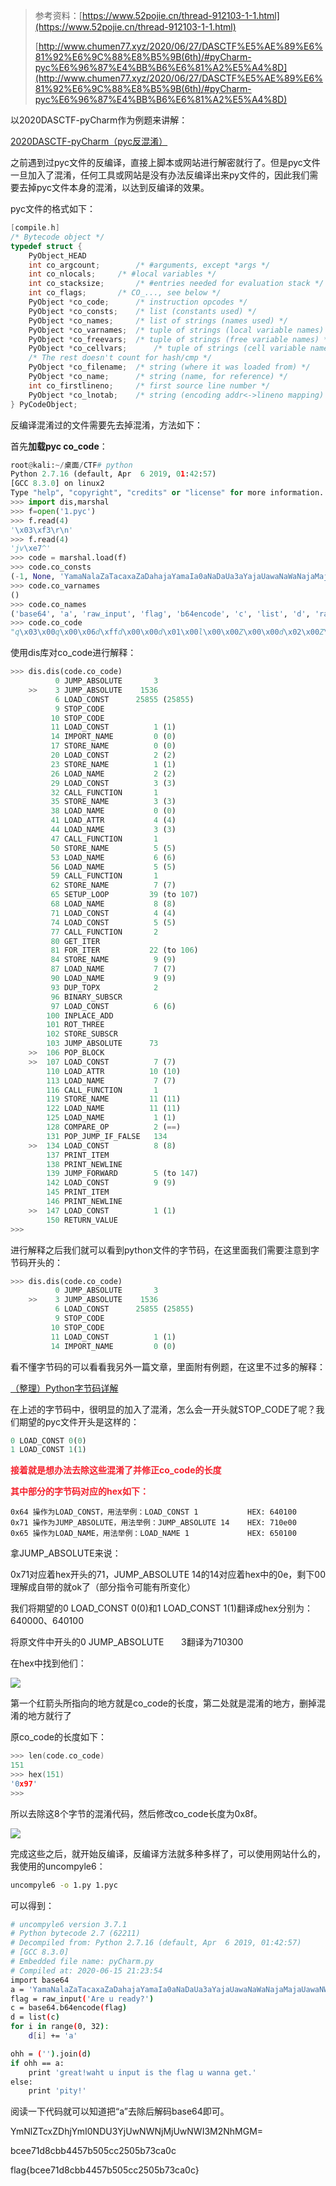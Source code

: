 > 参考资料：[https://www.52pojie.cn/thread-912103-1-1.html](https://www.52pojie.cn/thread-912103-1-1.html)
>
> [http://www.chumen77.xyz/2020/06/27/DASCTF%E5%AE%89%E6%81%92%E6%9C%88%E8%B5%9B(6th)/#pyCharm-pyc%E6%96%87%E4%BB%B6%E6%81%A2%E5%A4%8D](http://www.chumen77.xyz/2020/06/27/DASCTF%E5%AE%89%E6%81%92%E6%9C%88%E8%B5%9B(6th)/#pyCharm-pyc%E6%96%87%E4%BB%B6%E6%81%A2%E5%A4%8D)
>

以2020DASCTF-pyCharm作为例题来讲解：

[2020DASCTF-pyCharm（pyc反混淆）](https://www.yuque.com/cyberangel/vqcmca/mwzgf2)

之前遇到过pyc文件的反编译，直接上脚本或网站进行解密就行了。但是pyc文件一旦加入了混淆，任何工具或网站是没有办法反编译出来py文件的，因此我们需要去掉pyc文件本身的混淆，以达到反编译的效果。

pyc文件的格式如下：

```c
[compile.h]
/* Bytecode object */
typedef struct {
    PyObject_HEAD
    int co_argcount;        /* #arguments, except *args */
    int co_nlocals;     /* #local variables */
    int co_stacksize;       /* #entries needed for evaluation stack */
    int co_flags;       /* CO_..., see below */
    PyObject *co_code;      /* instruction opcodes */
    PyObject *co_consts;    /* list (constants used) */
    PyObject *co_names;     /* list of strings (names used) */
    PyObject *co_varnames;  /* tuple of strings (local variable names) */
    PyObject *co_freevars;  /* tuple of strings (free variable names) */
    PyObject *co_cellvars;      /* tuple of strings (cell variable names) */
    /* The rest doesn't count for hash/cmp */
    PyObject *co_filename;  /* string (where it was loaded from) */
    PyObject *co_name;      /* string (name, for reference) */
    int co_firstlineno;     /* first source line number */
    PyObject *co_lnotab;    /* string (encoding addr<->lineno mapping) */
} PyCodeObject;
```

反编译混淆过的文件需要先去掉混淆，方法如下：

首先**加载pyc co_code**：

```python
root@kali:~/桌面/CTF# python
Python 2.7.16 (default, Apr  6 2019, 01:42:57) 
[GCC 8.3.0] on linux2
Type "help", "copyright", "credits" or "license" for more information.
>>> import dis,marshal
>>> f=open('1.pyc')
>>> f.read(4)
'\x03\xf3\r\n'
>>> f.read(4)
'jv\xe7^'
>>> code = marshal.load(f)
>>> code.co_consts
(-1, None, 'YamaNalaZaTacaxaZaDahajaYamaIa0aNaDaUa3aYajaUawaNaWaNajaMajaUawaNWI3M2NhMGM=', 'Are u ready?', 0, 32, 'a', '', 'great!waht u input is the flag u wanna get.', 'pity!')
>>> code.co_varnames
()
>>> code.co_names
('base64', 'a', 'raw_input', 'flag', 'b64encode', 'c', 'list', 'd', 'range', 'i', 'join', 'ohh')
>>> code.co_code
"q\x03\x00q\x00\x06d\xffd\x00\x00d\x01\x00l\x00\x00Z\x00\x00d\x02\x00Z\x01\x00e\x02\x00d\x03\x00\x83\x01\x00Z\x03\x00e\x00\x00j\x04\x00e\x03\x00\x83\x01\x00Z\x05\x00e\x06\x00e\x05\x00\x83\x01\x00Z\x07\x00x'\x00e\x08\x00d\x04\x00d\x05\x00\x83\x02\x00D]\x16\x00Z\t\x00e\x07\x00e\t\x00c\x02\x00\x19d\x06\x007\x03<qI\x00Wd\x07\x00j\n\x00e\x07\x00\x83\x01\x00Z\x0b\x00e\x0b\x00e\x01\x00k\x02\x00r\x86\x00d\x08\x00GHn\x05\x00d\t\x00GHd\x01\x00S"
```

使用dis库对co_code进行解释：

```python
>>> dis.dis(code.co_code)
          0 JUMP_ABSOLUTE       3
    >>    3 JUMP_ABSOLUTE    1536
          6 LOAD_CONST      25855 (25855)
          9 STOP_CODE      
         10 STOP_CODE      
         11 LOAD_CONST          1 (1)
         14 IMPORT_NAME         0 (0)
         17 STORE_NAME          0 (0)
         20 LOAD_CONST          2 (2)
         23 STORE_NAME          1 (1)
         26 LOAD_NAME           2 (2)
         29 LOAD_CONST          3 (3)
         32 CALL_FUNCTION       1
         35 STORE_NAME          3 (3)
         38 LOAD_NAME           0 (0)
         41 LOAD_ATTR           4 (4)
         44 LOAD_NAME           3 (3)
         47 CALL_FUNCTION       1
         50 STORE_NAME          5 (5)
         53 LOAD_NAME           6 (6)
         56 LOAD_NAME           5 (5)
         59 CALL_FUNCTION       1
         62 STORE_NAME          7 (7)
         65 SETUP_LOOP         39 (to 107)
         68 LOAD_NAME           8 (8)
         71 LOAD_CONST          4 (4)
         74 LOAD_CONST          5 (5)
         77 CALL_FUNCTION       2
         80 GET_ITER       
         81 FOR_ITER           22 (to 106)
         84 STORE_NAME          9 (9)
         87 LOAD_NAME           7 (7)
         90 LOAD_NAME           9 (9)
         93 DUP_TOPX            2
         96 BINARY_SUBSCR  
         97 LOAD_CONST          6 (6)
        100 INPLACE_ADD    
        101 ROT_THREE      
        102 STORE_SUBSCR   
        103 JUMP_ABSOLUTE      73
    >>  106 POP_BLOCK      
    >>  107 LOAD_CONST          7 (7)
        110 LOAD_ATTR          10 (10)
        113 LOAD_NAME           7 (7)
        116 CALL_FUNCTION       1
        119 STORE_NAME         11 (11)
        122 LOAD_NAME          11 (11)
        125 LOAD_NAME           1 (1)
        128 COMPARE_OP          2 (==)
        131 POP_JUMP_IF_FALSE   134
    >>  134 LOAD_CONST          8 (8)
        137 PRINT_ITEM     
        138 PRINT_NEWLINE  
        139 JUMP_FORWARD        5 (to 147)
        142 LOAD_CONST          9 (9)
        145 PRINT_ITEM     
        146 PRINT_NEWLINE  
    >>  147 LOAD_CONST          1 (1)
        150 RETURN_VALUE   
>>> 
```

进行解释之后我们就可以看到python文件的字节码，在这里面我们需要注意到字节码开头的：

```python
>>> dis.dis(code.co_code)
          0 JUMP_ABSOLUTE       3
    >>    3 JUMP_ABSOLUTE    1536
          6 LOAD_CONST      25855 (25855)
          9 STOP_CODE      
         10 STOP_CODE      
         11 LOAD_CONST          1 (1)
         14 IMPORT_NAME         0 (0)
```

看不懂字节码的可以看看我另外一篇文章，里面附有例题，在这里不过多的解释：

[（整理）Python字节码详解](https://www.yuque.com/cyberangel/rg9gdm/vebs87)

在上述的字节码中，很明显的加入了混淆，怎么会一开头就STOP_CODE了呢？我们期望的pyc文件开头是这样的：

```python
0 LOAD_CONST 0(0)
1 LOAD_CONST 1(1)
```

**<font style="color:#F5222D;">接着就是想办法去除这些混淆了并修正co_code的长度</font>**

**<font style="color:#F5222D;">其中部分的字节码对应的hex如下：</font>**

```plain
0x64 操作为LOAD_CONST，用法举例：LOAD_CONST 1           HEX: 640100
0x71 操作为JUMP_ABSOLUTE，用法举例：JUMP_ABSOLUTE 14    HEX: 710e00
0x65 操作为LOAD_NAME，用法举例：LOAD_NAME 1             HEX: 650100
```

拿JUMP_ABSOLUTE来说：

0x71对应着hex开头的71，JUMP_ABSOLUTE 14的14对应着hex中的0e，剩下00理解成自带的就ok了（部分指令可能有所变化）

我们将期望的0 LOAD_CONST 0(0)和1 LOAD_CONST 1(1)翻译成hex分别为：640000、640100

将原文件中开头的0 JUMP_ABSOLUTE       3翻译为710300

在hex中找到他们：

![](https://cdn.nlark.com/yuque/0/2020/png/574026/1593767392138-ecd97b38-b3c6-4b36-a4cd-e883021646a5.png)

第一个红箭头所指向的地方就是co_code的长度，第二处就是混淆的地方，删掉混淆的地方就行了

原co_code的长度如下：

```c
>>> len(code.co_code)
151
>>> hex(151)
'0x97'
>>> 

```

所以去除这8个字节的混淆代码，然后修改co_code长度为0x8f。

![](https://cdn.nlark.com/yuque/0/2020/png/574026/1593767781535-a06ad4f0-d29c-48c3-91ff-5dde61b32937.png)

完成这些之后，就开始反编译，反编译方法就多种多样了，可以使用网站什么的，我使用的uncompyle6：

```bash
uncompyle6 -o 1.py 1.pyc
```

可以得到：

```bash
# uncompyle6 version 3.7.1
# Python bytecode 2.7 (62211)
# Decompiled from: Python 2.7.16 (default, Apr  6 2019, 01:42:57) 
# [GCC 8.3.0]
# Embedded file name: pyCharm.py
# Compiled at: 2020-06-15 21:23:54
import base64
a = 'YamaNalaZaTacaxaZaDahajaYamaIa0aNaDaUa3aYajaUawaNaWaNajaMajaUawaNWI3M2NhMGM='
flag = raw_input('Are u ready?')
c = base64.b64encode(flag)
d = list(c)
for i in range(0, 32):
    d[i] += 'a'

ohh = ('').join(d)
if ohh == a:
    print 'great!waht u input is the flag u wanna get.'
else:
    print 'pity!'
```

阅读一下代码就可以知道把“a”去除后解码base64即可。

YmNlZTcxZDhjYmI0NDU3YjUwNWNjMjUwNWI3M2NhMGM=

bcee71d8cbb4457b505cc2505b73ca0c

flag{bcee71d8cbb4457b505cc2505b73ca0c}

